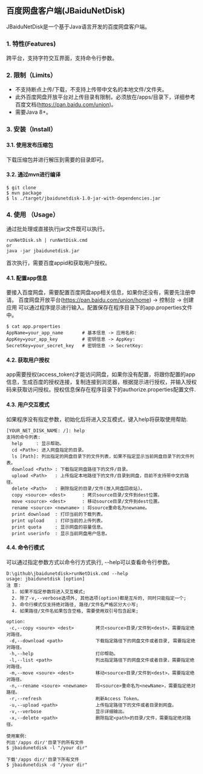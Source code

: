 ## 百度网盘客户端(JBaiduNetDisk)
JBaiduNetDisk是一个基于Java语言开发的百度网盘客户端。

### 1. 特性(Features)
跨平台，支持字符交互界面，支持命令行参数。

### 2. 限制（Limits）
- 不支持断点上传/下载，不支持上传带中文名的本地文件/文件夹。
- 此外百度网盘开放平台对上传目录有限制，必须放在/apps/目录下，详细参考百度文档(https://pan.baidu.com/union)。
- 需要Java 8+。

### 3. 安装（Install）
#### 3.1. 使用发布压缩包
下载压缩包并进行解压到需要的目录即可。

#### 3.2. 通过mvn进行编译
```
$ git clone 
$ mvn package
$ ls ./target/jbaidunetdisk-1.0-jar-with-dependencies.jar
```
### 4. 使用 （Usage）

通过批处理或直接执行jar文件既可以执行。

```
runNetDisk.sh | runNetDisk.cmd
or
java -jar jbaidunetdisk.jar
```

首次执行，需要百度appid和获取用户授权。
#### 4.1. 配置app信息
要接入百度网盘，需要配置百度网盘app相关信息，如果你还没有，需要先注册申请。
百度网盘开放平台(https://pan.baidu.com/union/home) 
-> 控制台
-> 创建应用
可以通过程序提示进行输入。配置保存在程序目录下的app.properties文件中。
```
$ cat app.properties 
AppName=your_app_name       # 基本信息 -> 应用名称:
AppKey=your_app_key         # 密钥信息 -> AppKey:
SecretKey=your_secret_key   # 密钥信息 -> SecretKey:
```
#### 4.2. 获取用户授权
app需要授权(access_token)才能访问网盘，如果你没有配置，将跟你配置的app信息，生成百度的授权连接，复制连接到浏览器，根据提示进行授权，并输入授权码来获取访问授权。授权信息保存在程序目录下的authorize.properties配置文件.

#### 4.3. 用户交互模式
如果程序没有指定参数，初始化后将进入交互模式，键入help将获取使用帮助.
```
[YOUR_NET_DISK_NAME: /]: help
支持的命令列表:
  help     : 显示帮助。
  cd <Path>: 进入网盘指定的目录。
  ls [Path]: 列出指定的网盘目录下的文件列表，如果不指定显示当前网盘目录下的文件列表。
  download <Path> : 下载指定网盘路径下的文件/目录。
  upload <Path>   : 上传指定本地路径下的文件/目录到网盘，目前不支持带中文的路径。
  delete <Path>   : 删除指定的目录/文件(放入网盘回收站)。
  copy <source> <dest>      : 拷贝source目录/文件到dest位置。
  move <source> <dest>      : 移动source目录/文件到dest位置。
  rename <source> <newname> : 将source重命名为newname。
  print download  : 打印当前的下载列表。
  print upload    : 打印当前的上传列表。
  print quota     : 显示网盘的容量信息。
  print userinfo  : 显示当前网盘用户信息。
```
#### 4.4. 命令行模式
可以通过指定参数方式以命令行方式执行, --help可以查看命令行参数。
```
D:\github\jbaidunetdisk>runNetDisk.cmd --help
usage: jbaidunetdisk [option]
注 意:
  1. 如果不指定参数将进入交互模式;
  2. 除了-v,--verbose选项外, 其他选项(option)都是互斥的, 同时只能指定一个;
  3. 命令行模式仅支持绝对路径, 路径/文件名严格区分大小写;
  4. 如果路径/文件名如果包含空格, 需要使用双引号包含起来;

option:
 -c,--copy <soure> <dest>        拷贝<source>目录/文件到<dest>，需要指定绝对路径。
 -d,--download <path>            下载指定路径下的网盘文件或者目录, 需要指定绝对路径。
 -h,--help                       打印帮助。
 -l,--list <path>                列出指定路径下的网盘文件或者目录，需要指定绝对路径。
 -m,--move <soure> <dest>        移动<source>目录/文件到<dest>，需要指定绝对路径。
 -n,--rename <soure> <newname>   将<source>重命名为<newName>，需要指定绝对路径。
 -r,--refresh                    刷新Access Token。
 -u,--upload <path>              上传指定路径下的文件或者目录到网盘。
 -v,--verbose                    显示详细输出。
 -x,--delete <path>              删除指定<path>的目录/文件，需要指定绝对路径。

使用案例:
列出'/apps dir/'目录下的所有文件
$ jbaidunetdisk -l "/your dir"

下载'/apps dir/'目录下所有文件
$ jbaidunetdisk -d "/your dir"

```